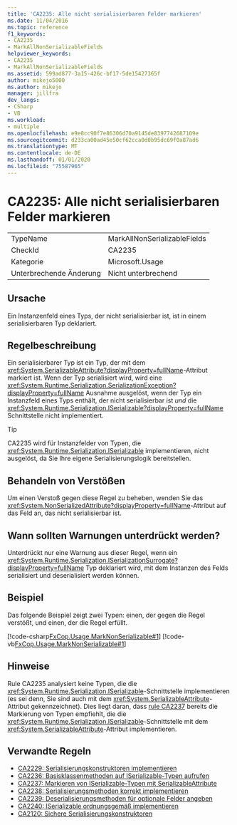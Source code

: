 ```yaml
---
title: 'CA2235: Alle nicht serialisierbaren Felder markieren'
ms.date: 11/04/2016
ms.topic: reference
f1_keywords:
- CA2235
- MarkAllNonSerializableFields
helpviewer_keywords:
- CA2235
- MarkAllNonSerializableFields
ms.assetid: 599ad877-3a15-426c-bf17-5de15427365f
author: mikejo5000
ms.author: mikejo
manager: jillfra
dev_langs:
- CSharp
- VB
ms.workload:
- multiple
ms.openlocfilehash: e9e8cc90f7e86306d70a9145de8397742687109e
ms.sourcegitcommit: d233ca00ad45e50cf62cca0d0b95dc69f0a87ad6
ms.translationtype: MT
ms.contentlocale: de-DE
ms.lasthandoff: 01/01/2020
ms.locfileid: "75587965"
---
```

# <a name="ca2235-mark-all-non-serializable-fields"></a>CA2235: Alle nicht serialisierbaren Felder markieren

|||
|-|-|
|TypeName|MarkAllNonSerializableFields|
|CheckId|CA2235|
|Kategorie|Microsoft.Usage|
|Unterbrechende Änderung|Nicht unterbrechend|

## <a name="cause"></a>Ursache

Ein Instanzenfeld eines Typs, der nicht serialisierbar ist, ist in einem serialisierbaren Typ deklariert.

## <a name="rule-description"></a>Regelbeschreibung

Ein serialisierbarer Typ ist ein Typ, der mit dem <xref:System.SerializableAttribute?displayProperty=fullName>-Attribut markiert ist. Wenn der Typ serialisiert wird, wird eine <xref:System.Runtime.Serialization.SerializationException?displayProperty=fullName> Ausnahme ausgelöst, wenn der Typ ein Instanzfeld eines Typs enthält, der nicht serialisierbar ist *und* die <xref:System.Runtime.Serialization.ISerializable?displayProperty=fullName> Schnittstelle nicht implementiert.

> [!TIP]
> CA2235 wird für Instanzfelder von Typen, die <xref:System.Runtime.Serialization.ISerializable> implementieren, nicht ausgelöst, da Sie Ihre eigene Serialisierungslogik bereitstellen.

## <a name="how-to-fix-violations"></a>Behandeln von Verstößen

Um einen Verstoß gegen diese Regel zu beheben, wenden Sie das <xref:System.NonSerializedAttribute?displayProperty=fullName>-Attribut auf das Feld an, das nicht serialisierbar ist.

## <a name="when-to-suppress-warnings"></a>Wann sollten Warnungen unterdrückt werden?

Unterdrückt nur eine Warnung aus dieser Regel, wenn ein <xref:System.Runtime.Serialization.ISerializationSurrogate?displayProperty=fullName> Typ deklariert wird, mit dem Instanzen des Felds serialisiert und deserialisiert werden können.

## <a name="example"></a>Beispiel

Das folgende Beispiel zeigt zwei Typen: einen, der gegen die Regel verstößt, und einen, der die Regel erfüllt.

[!code-csharp[FxCop.Usage.MarkNonSerializable#1](../code-quality/codesnippet/CSharp/ca2235-mark-all-non-serializable-fields_1.cs)]
[!code-vb[FxCop.Usage.MarkNonSerializable#1](../code-quality/codesnippet/VisualBasic/ca2235-mark-all-non-serializable-fields_1.vb)]

## <a name="remarks"></a>Hinweise

Rule CA2235 analysiert keine Typen, die die <xref:System.Runtime.Serialization.ISerializable>-Schnittstelle implementieren (es sei denn, Sie sind auch mit dem <xref:System.SerializableAttribute>-Attribut gekennzeichnet). Dies liegt daran, dass [rule CA2237](../code-quality/ca2237.md) bereits die Markierung von Typen empfiehlt, die die <xref:System.Runtime.Serialization.ISerializable>-Schnittstelle mit dem <xref:System.SerializableAttribute>-Attribut implementieren.

## <a name="related-rules"></a>Verwandte Regeln

- [CA2229: Serialisierungskonstruktoren implementieren](../code-quality/ca2229.md)
- [CA2236: Basisklassenmethoden auf ISerializable-Typen aufrufen](../code-quality/ca2236.md)
- [CA2237: Markieren von ISerializable-Typen mit SerializableAttribute](../code-quality/ca2237.md)
- [CA2238: Serialisierungsmethoden korrekt implementieren](../code-quality/ca2238.md)
- [CA2239: Deserialisierungsmethoden für optionale Felder angeben](../code-quality/ca2239.md)
- [CA2240: ISerializable ordnungsgemäß implementieren](../code-quality/ca2240.md)
- [CA2120: Sichere Serialisierungskonstruktoren](../code-quality/ca2120.md)
